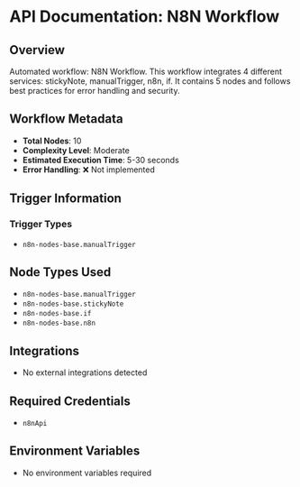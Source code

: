 # API Documentation: N8N Workflow

## Overview
Automated workflow: N8N Workflow. This workflow integrates 4 different services: stickyNote, manualTrigger, n8n, if. It contains 5 nodes and follows best practices for error handling and security.

## Workflow Metadata
- **Total Nodes**: 10
- **Complexity Level**: Moderate
- **Estimated Execution Time**: 5-30 seconds
- **Error Handling**: ❌ Not implemented

## Trigger Information
### Trigger Types
- `n8n-nodes-base.manualTrigger`

## Node Types Used
- `n8n-nodes-base.manualTrigger`
- `n8n-nodes-base.stickyNote`
- `n8n-nodes-base.if`
- `n8n-nodes-base.n8n`

## Integrations
- No external integrations detected

## Required Credentials
- `n8nApi`

## Environment Variables
- No environment variables required

